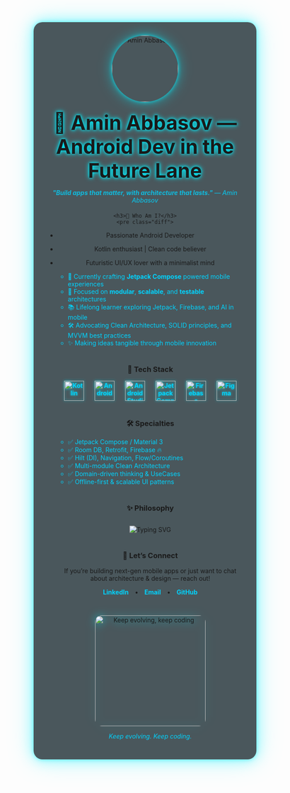 <!DOCTYPE html>
<html lang="en">
<head>
  <meta charset="UTF-8" />
  <meta name="viewport" content="width=device-width, initial-scale=1" />
  <title>Amin Abbasov - Futuristic Profile</title>
  <style>
    @import url('https://fonts.googleapis.com/css2?family=Fira+Code&display=swap');

    body {
      margin: 0; padding: 20px;
      background: linear-gradient(135deg, #0f2027, #203a43, #2c5364);
      font-family: 'Fira Code', monospace;
      color: #00f0ff;
      display: flex;
      flex-direction: column;
      align-items: center;
      min-height: 100vh;
    }

    .container {
      background: rgba(15, 32, 39, 0.75);
      border-radius: 20px;
      box-shadow:
        0 0 10px #00f0ff88,
        0 0 30px #00f0ff66,
        0 0 60px #00f0ff44;
      max-width: 700px;
      padding: 30px;
      text-align: center;
    }

    img.profile-banner {
      border-radius: 50%;
      box-shadow:
        0 0 10px #00f0ffcc,
        0 0 30px #00f0ff88;
    }

    h1 {
      margin: 20px 0 10px;
      font-size: 2.8rem;
      text-shadow: 0 0 6px #00f0ff, 0 0 12px #00f0ff;
    }

    p.subtitle {
      font-style: italic;
      font-weight: 500;
      color: #00d4ffcc;
      margin-bottom: 20px;
    }

    .tech-icons img {
      height: 45px;
      margin: 0 10px;
      vertical-align: middle;
      filter: drop-shadow(0 0 3px #00f0ffcc);
      transition: transform 0.3s ease;
    }

    .tech-icons img:hover {
      transform: scale(1.1);
    }

    pre.diff {
      background: #001f33;
      padding: 15px;
      border-radius: 12px;
      text-align: left;
      font-size: 1.1rem;
      color: #00ffea;
      overflow-x: auto;
    }

    .typing-svg {
      margin: 30px auto;
      max-width: 440px;
    }

    a {
      color: #00d4ff;
      text-decoration: none;
      font-weight: bold;
    }

    a:hover {
      text-decoration: underline;
    }

    .connect-links a {
      margin: 0 10px;
    }

    .footer-gif {
      margin-top: 30px;
      width: 250px;
      filter: drop-shadow(0 0 10px #00f0ffaa);
      border-radius: 15px;
    }
  </style>
</head>
<body>
  <div class="container">
    <img class="profile-banner" src="https://avatars.mds.yandex.net/i?id=a9f6da9672e2e43db5716cd8939a4b8d_l-4950066-images-thumbs&n=13" alt="Amin Abbasov" width="150" height="150" />
    <h1>🚀 Amin Abbasov — Android Dev in the Future Lane</h1>
    <p class="subtitle"><b>"Build apps that matter, with architecture that lasts."</b> — Amin Abbasov</p>

    <h3>🧬 Who Am I?</h3>
    <pre class="diff">
+ Passionate Android Developer
+ Kotlin enthusiast | Clean code believer
+ Futuristic UI/UX lover with a minimalist mind
    </pre>

    <ul style="text-align: left; max-width: 600px; margin: auto; color: #00d4ff;">
      <li>🔭 Currently crafting <b>Jetpack Compose</b> powered mobile experiences</li>
      <li>🧠 Focused on <b>modular</b>, <b>scalable</b>, and <b>testable</b> architectures</li>
      <li>📚 Lifelong learner exploring Jetpack, Firebase, and AI in mobile</li>
      <li>🛠️ Advocating Clean Architecture, SOLID principles, and MVVM best practices</li>
      <li>✨ Making ideas tangible through mobile innovation</li>
    </ul>

    <h3 style="margin-top: 40px;">🧪 Tech Stack</h3>
    <div class="tech-icons">
      <a href="https://kotlinlang.org/" target="_blank"><img src="https://cdn.jsdelivr.net/gh/devicons/devicon/icons/kotlin/kotlin-original.svg" alt="Kotlin" /></a>
      <a href="https://developer.android.com" target="_blank"><img src="https://cdn.jsdelivr.net/gh/devicons/devicon/icons/android/android-original.svg" alt="Android" /></a>
      <a href="https://developer.android.com/studio" target="_blank"><img src="https://cdn.jsdelivr.net/gh/devicons/devicon/icons/androidstudio/androidstudio-original.svg" alt="Android Studio" /></a>
      <a href="https://developer.android.com/jetpack/compose" target="_blank"><img src="https://habrastorage.org/r/w1560/getpro/habr/upload_files/6d3/7f5/efc/6d37f5efc14ce0b43ef9717bf24e5155.png" alt="Jetpack Compose" /></a>
      <a href="https://firebase.google.com/" target="_blank"><img src="https://cdn.jsdelivr.net/gh/devicons/devicon/icons/firebase/firebase-plain-wordmark.svg" alt="Firebase" /></a>
      <a href="https://figma.com/" target="_blank"><img src="https://cdn.jsdelivr.net/gh/devicons/devicon/icons/figma/figma-original.svg" alt="Figma" /></a>
    </div>

    <h3 style="margin-top: 40px;">🛠️ Specialties</h3>
    <ul style="text-align: left; max-width: 600px; margin: auto; color: #00d4ff;">
      <li>✅ Jetpack Compose / Material 3</li>
      <li>✅ Room DB, Retrofit, Firebase 🔥</li>
      <li>✅ Hilt (DI), Navigation, Flow/Coroutines</li>
      <li>✅ Multi-module Clean Architecture</li>
      <li>✅ Domain-driven thinking & UseCases</li>
      <li>✅ Offline-first & scalable UI patterns</li>
    </ul>

    <h3 style="margin-top: 40px;">✨ Philosophy</h3>
    <div class="typing-svg">
      <img src="https://readme-typing-svg.herokuapp.com?font=Fira+Code&size=18&pause=1000&color=00FFFF&center=true&vCenter=true&width=440&lines=Designing+Architecture+that+Lasts...;Writing+Code+that+Matters.;Delivering+Experiences+that+Inspire." alt="Typing SVG" />
    </div>

    <h3 style="margin-top: 40px;">🧭 Let’s Connect</h3>
    <p>
      If you’re building next-gen mobile apps or just want to chat about architecture &amp; design — reach out!
    </p>
    <p class="connect-links">
      <a href="https://www.linkedin.com/in/aminabbasov778/" target="_blank">LinkedIn</a> •
      <a href="mailto:aminabbasov778@gmail.com" target="_blank">Email</a> •
      <a href="https://github.com/AminAbbasov778" target="_blank">GitHub</a>
    </p>

    <img class="footer-gif" src="https://media.giphy.com/media/iicDrNGWxHmDrIni6j/giphy.gif" alt="Keep evolving, keep coding" />

    <p style="font-style: italic; color:#00d4ff;">Keep evolving. Keep coding.</p>
  </div>
</body>
</html>
